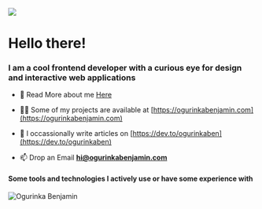 <p align="left">
  <img src="https://res.cloudinary.com/simplytammy/image/upload/v1625229072/cover/git-cover.png">
</p>

<h1 align="left">Hello there!</h1>
<h3 align="left">I am a cool frontend developer with a curious eye for design and interactive web applications</h3>


- 👯 Read More about me [Here](https://ogurinkabenjamin.com/about)

- 👨‍💻 Some of my projects are available at [https://ogurinkabenjamin.com](https://ogurinkabenjamin.com)

- 📝 I occassionally write articles on [https://dev.to/ogurinkaben](https://dev.to/ogurinkaben)

- 📫 Drop an Email **hi@ogurinkabenjamin.com**

<h4 align="left">Some tools and technologies I actively use or have some experience with</h4>

<p><img align="center" src="https://github-readme-stats.vercel.app/api/top-langs/?username=ogurinkaben&layout=compact&hide=html" alt="Ogurinka Benjamin" /></p>
